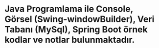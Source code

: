 # Java Programlama ile Console, Görsel (Swing-windowBuilder), Veri Tabanı (MySql), Spring Boot örnek kodlar ve notlar bulunmaktadır.
